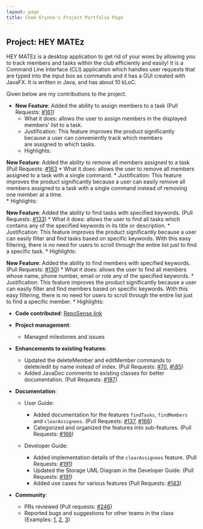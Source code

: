 ```yaml
---
layout: page
title: Chee Erynne's Project Portfolio Page
---
```


## Project: HEY MATEz

HEY MATEz is a desktop application to get rid of your woes by allowing you to track members and tasks within 
the club efficiently and easily! It is a Command Line Interface (CLI) application which handles user requests 
that are typed into the input box as commands and it has a GUI created with JavaFX. It is written in Java, and has about 10 kLoC.

Given below are my contributions to the project.

* **New Feature**: Added the ability to assign members to a task (Pull Requests: [\#161](https://github.com/AY2021S2-CS2103T-W14-3/tp/pull/161))
    * What it does: allows the user to assign members in the displayed members' list to a task. 
    * Justification: This feature improves the product significantly because a user can conveniently track which members  
      are assigned to which tasks. 
    * Highlights: 

**New Feature**: Added the ability to remove all members assigned to a task (Pull Requests: [\#163](https://github.com/AY2021S2-CS2103T-W14-3/tp/pull/163)
    * What it does: allows the user to remove all members assigned to a task with a single command.
    * Justification: This feature improves the product significantly because a user can easily remove all members assigned to a task
      with a single command instead of removing one member at a time.  
    * Highlights:

**New Feature**: Added the ability to find tasks with specified keywords. (Pull Requests: [\#133](https://github.com/AY2021S2-CS2103T-W14-3/tp/pull/133))
    * What it does: allows the user to find all tasks which contains any of the specified keywords in its title or description. 
    * Justification: This feature improves the product significantly because a user can easily filter and find tasks based on specific 
      keywords. With this easy filtering, there is no need for users to scroll through the entire list just to find a specific task. 
    * Highlights: 

**New Feature**: Added the ability to find members with specified keywords. (Pull Requests: [\#130](https://github.com/AY2021S2-CS2103T-W14-3/tp/pull/130))
    * What it does: allows the user to find all members whose name, phone number, email or role any of the specified keywords.
    * Justification: This feature improves the product significantly because a user can easily filter and find members based on specific 
      keywords. With this easy filtering, there is no need for users to scroll through the entire list just to find a specific member.
    * Highlights:

* **Code contributed**: [RepoSense link](https://nus-cs2103-ay2021s2.github.io/tp-dashboard/?search=&sort=groupTitle&sortWithin=title&since=&timeframe=commit&mergegroup=&groupSelect=groupByRepos&breakdown=false&tabOpen=true&tabType=authorship&tabAuthor=cheeerynne&tabRepo=AY2021S2-CS2103T-W14-3%2Ftp%5Bmaster%5D&authorshipIsMergeGroup=false&authorshipFileTypes=docs~functional-code~test-code&authorshipIsBinaryFileTypeChecked=false)
  
* **Project management**:
    * Managed milestones and issues
    
* **Enhancements to existing features**:
    * Updated the deleteMember and editMember commands to delete/edit by name instead of index. (Pull Requests: [\#70](https://github.com/AY2021S2-CS2103T-W14-3/tp/pull/70), [#\85](https://github.com/AY2021S2-CS2103T-W14-3/tp/pull/85))
    * Added JavaDoc comments to existing classes for better documentation. (Pull Requests: [\#187](https://github.com/AY2021S2-CS2103T-W14-3/tp/pull/187))

* **Documentation**:
    * User Guide:
        * Added documentation for the features `findTasks`, `findMembers` and `clearAssignees`. (Pull Requests: [\#137](https://github.com/AY2021S2-CS2103T-W14-3/tp/pull/137), [\#166](https://github.com/AY2021S2-CS2103T-W14-3/tp/pull/166))
        * Categorized and organized the features into sub-features. (Pull Requests: [\#166](https://github.com/AY2021S2-CS2103T-W14-3/tp/pull/166))
    
    * Developer Guide:
        * Added implementation details of the `clearAssignees` feature. (Pull Requests: [\#191](https://github.com/AY2021S2-CS2103T-W14-3/tp/pull/191))
        * Updated the Storage UML Diagram in the Developer Guide. (Pull Requests: [\#191](https://github.com/AY2021S2-CS2103T-W14-3/tp/pull/191)) 
        * Added use cases for various features (Pull Requests: [\#143](https://github.com/AY2021S2-CS2103T-W14-3/tp/pull/143))
       
* **Community**:
    * PRs reviewed (Pull requests: [\#246](https://github.com/AY2021S2-CS2103T-W14-3/tp/pull/246))
    * Reported bugs and suggestions for other teams in the class (Examples: [1](https://github.com/cheeerynne/ped/issues/11), [2](https://github.com/cheeerynne/ped/issues/12), [3](https://github.com/cheeerynne/ped/issues/9))
    

